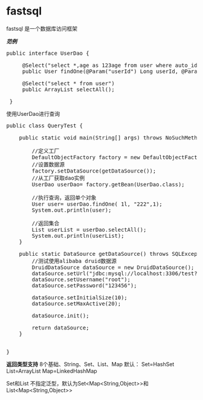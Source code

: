 # fastsql

fastsql 是一个数据库访问框架

***范例***

<pre>
public interface UserDao {
 
     @Select("select *,age as 123age from user where auto_id=#{userId} and local=#{local}")
     public User findOne(@Param("userId") Long userId, @Param("remark") String remark, @Param("local") int local);
 
     @Select("select * from user")
     public ArrayList<User> selectAll();
 
 }
</pre>
使用UserDao进行查询
<pre>
public class QueryTest {

    public static void main(String[] args) throws NoSuchMethodException, SQLException {

        //定义工厂
        DefaultObjectFactory factory = new DefaultObjectFactory();
        //设置数据源
        factory.setDataSource(getDataSource());
        //从工厂获取dao实例
        UserDao userDao= factory.getBean(UserDao.class);

        //执行查询，返回单个对象
        User user= userDao.findOne( 1l, "222",1);
        System.out.println(user);

        //返回集合
        List<User> userList = userDao.selectAll();
        System.out.println(userList);
    }

    public static DataSource getDataSource() throws SQLException {
        //测试使用alibaba druid数据源
        DruidDataSource dataSource = new DruidDataSource();
        dataSource.setUrl("jdbc:mysql://localhost:3306/test?useUnicode=true&characterEncoding=utf8&useSSL=false&serverTimezone=UTC");
        dataSource.setUsername("root");
        dataSource.setPassword("123456");

        dataSource.setInitialSize(10);
        dataSource.setMaxActive(20);

        dataSource.init();

        return dataSource;
    }


}
</pre>

**返回类型支持**
8个基础、String、Set、List、Map
默认：
Set=HashSet
List=ArrayList
Map=LinkedHashMap

Set和List 不指定泛型，默认为Set<Map<String,Object>>和List<Map<String,Object>>


